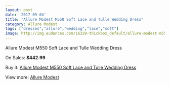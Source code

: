 ```yaml
---
layout: post
date: '2017-09-04'
title: "Allure Modest M550 Soft Lace and Tulle Wedding Dress"
category: Allure Modest
tags: ["dresses","allure","wedding","lace","soft"]
image: http://img.eudances.com/16329-thickbox_default/allure-modest-m550-soft-lace-and-tulle-wedding-dress.jpg
---
```

Allure Modest M550 Soft Lace and Tulle Wedding Dress

On Sales: **$442.99**
<a href="https://www.eudances.com/en/allure-modest/4806-allure-modest-m550-soft-lace-and-tulle-wedding-dress.html"><amp-img layout="responsive" width="600" height="600" src="//img.eudances.com/16329-thickbox_default/allure-modest-m550-soft-lace-and-tulle-wedding-dress.jpg" alt="Allure Modest M550 Soft Lace and Tulle Wedding Dress 0" /></a>
<a href="https://www.eudances.com/en/allure-modest/4806-allure-modest-m550-soft-lace-and-tulle-wedding-dress.html"><amp-img layout="responsive" width="600" height="600" src="//img.eudances.com/16331-thickbox_default/allure-modest-m550-soft-lace-and-tulle-wedding-dress.jpg" alt="Allure Modest M550 Soft Lace and Tulle Wedding Dress 1" /></a>
<a href="https://www.eudances.com/en/allure-modest/4806-allure-modest-m550-soft-lace-and-tulle-wedding-dress.html"><amp-img layout="responsive" width="600" height="600" src="//img.eudances.com/16330-thickbox_default/allure-modest-m550-soft-lace-and-tulle-wedding-dress.jpg" alt="Allure Modest M550 Soft Lace and Tulle Wedding Dress 2" /></a>

Buy it: [Allure Modest M550 Soft Lace and Tulle Wedding Dress](https://www.eudances.com/en/allure-modest/4806-allure-modest-m550-soft-lace-and-tulle-wedding-dress.html "Allure Modest M550 Soft Lace and Tulle Wedding Dress")

View more: [Allure Modest](https://www.eudances.com/en/38-allure-modest "Allure Modest")